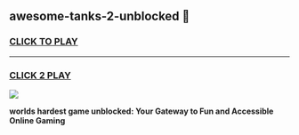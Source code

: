
## awesome-tanks-2-unblocked 👋
<h3>
<a href="https://premium.freeplayer.one?title=awesome-tanks-2-unblocked&ref=14F">CLICK TO PLAY</a></h3>
<hr>

<h3>
<a href="https://premium.freeplayer.one?title=awesome-tanks-2-unblocked&ref=14F">CLICK 2 PLAY</a>
  
</h3>

<a href="https://premium.freeplayer.one?title=awesome-tanks-2-unblocked&ref=12F/"><img src="https://clearcache.store/games.png"></a>


**worlds hardest game unblocked: Your Gateway to Fun and Accessible Online Gaming**
